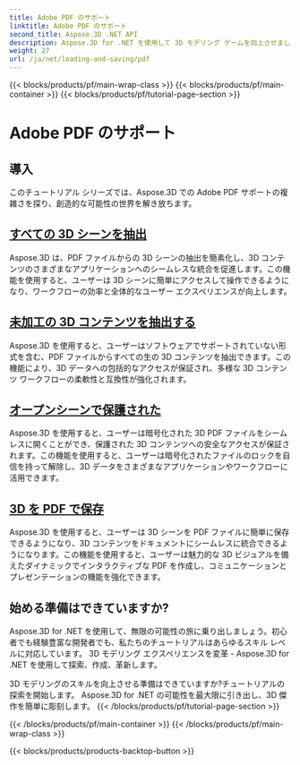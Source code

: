 ```yaml
---
title: Adobe PDF のサポート
linktitle: Adobe PDF のサポート
second_title: Aspose.3D .NET API
description: Aspose.3D for .NET を使用して 3D モデリング ゲームを向上させましょう! CancelToken を使用して効率的な読み込みと保存のテクニックをマスターします。今すぐ探索してみよう！
weight: 27
url: /ja/net/loading-and-saving/pdf
---
```


{{< blocks/products/pf/main-wrap-class >}}
{{< blocks/products/pf/main-container >}}
{{< blocks/products/pf/tutorial-page-section >}}

# Adobe PDF のサポート

## 導入

このチュートリアル シリーズでは、Aspose.3D での Adobe PDF サポートの複雑さを探り、創造的な可能性の世界を解き放ちます。

## [すべての 3D シーンを抽出](extract-all-3d-scenes)

Aspose.3D は、PDF ファイルからの 3D シーンの抽出を簡素化し、3D コンテンツのさまざまなアプリケーションへのシームレスな統合を促進します。この機能を使用すると、ユーザーは 3D シーンに簡単にアクセスして操作できるようになり、ワークフローの効率と全体的なユーザー エクスペリエンスが向上します。

## [未加工の 3D コンテンツを抽出する](extract-raw-3d-contents)

Aspose.3D を使用すると、ユーザーはソフトウェアでサポートされていない形式を含む、PDF ファイルからすべての生の 3D コンテンツを抽出できます。この機能により、3D データへの包括的なアクセスが保証され、多様な 3D コンテンツ ワークフローの柔軟性と互換性が強化されます。

## [オープンシーンで保護された](open-scene-protected)

Aspose.3D を使用すると、ユーザーは暗号化された 3D PDF ファイルをシームレスに開くことができ、保護された 3D コンテンツへの安全なアクセスが保証されます。この機能を使用すると、ユーザーは暗号化されたファイルのロックを自信を持って解除し、3D データをさまざまなアプリケーションやワークフローに活用できます。

## [3D を PDF で保存](save-3d-in-pdf)

Aspose.3D を使用すると、ユーザーは 3D シーンを PDF ファイルに簡単に保存できるようになり、3D コンテンツをドキュメントにシームレスに統合できるようになります。この機能を使用すると、ユーザーは魅力的な 3D ビジュアルを備えたダイナミックでインタラクティブな PDF を作成し、コミュニケーションとプレゼンテーションの機能を強化できます。


## 始める準備はできていますか?

Aspose.3D for .NET を使用して、無限の可能性の旅に乗り出しましょう。初心者でも経験豊富な開発者でも、私たちのチュートリアルはあらゆるスキル レベルに対応しています。 3D モデリング エクスペリエンスを変革 - Aspose.3D for .NET を使用して探索、作成、革新します。

3D モデリングのスキルを向上させる準備はできていますか?チュートリアルの探索を開始します。 Aspose.3D for .NET の可能性を最大限に引き出し、3D 傑作を簡単に彫刻します。
{{< /blocks/products/pf/tutorial-page-section >}}

{{< /blocks/products/pf/main-container >}}
{{< /blocks/products/pf/main-wrap-class >}}

{{< blocks/products/products-backtop-button >}}
